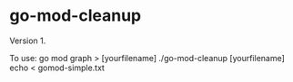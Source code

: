 # go-mod-cleanup

Version 1.

To use:
go mod graph \> \[yourfilename\]
./go-mod-cleanup \[yourfilename\]
echo \< gomod-simple.txt

